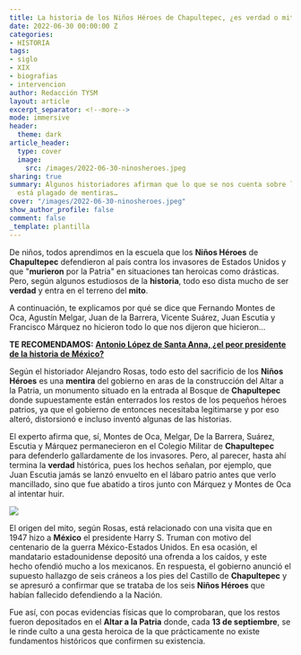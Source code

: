```yaml
---
title: La historia de los Niños Héroes de Chapultepec, ¿es verdad o mito?
date: 2022-06-30 00:00:00 Z
categories:
- HISTORIA
tags:
- siglo
- XIX
- biografias
- intervencion
author: Redacción TYSM
layout: article
excerpt_separator: <!--more-->
mode: immersive
header:
  theme: dark
article_header:
  type: cover
  image:
    src: /images/2022-06-30-ninosheroes.jpeg
sharing: true
summary: Algunos historiadores afirman que lo que se nos cuenta sobre los Niños Héroes
  está plagado de mentiras…
cover: "/images/2022-06-30-ninosheroes.jpeg"
show_author_profile: false
comment: false
_template: plantilla
---
```







De niños, todos aprendimos en la escuela que los **Niños Héroes** de **Chapultepec** defendieron al país contra los invasores de Estados Unidos y que "**murieron** por la Patria" en situaciones tan heroicas como drásticas. Pero, según algunos estudiosos de la **historia**, todo eso dista mucho de ser **verdad** y entra en el terreno del **mito**.

A continuación, te explicamos por qué se dice que Fernando Montes de Oca, Agustín Melgar, Juan de la Barrera, Vicente Suárez, Juan Escutia y Francisco Márquez no hicieron todo lo que nos dijeron que hicieron…

**TE RECOMENDAMOS:** [**Antonio López de Santa Anna, ¿el peor presidente de la historia de México?**](https://blog.tonoysumariachi.com/historia/2022/11/11/antonio-lopez-de-santa-anna-el-peor-presidente-de-la-historia-de-mexico.html)

Según el historiador Alejandro Rosas, todo esto del sacrificio de los **Niños Héroes** es una **mentira** del gobierno en aras de la construcción del Altar a la Patria, un monumento situado en la entrada al Bosque de **Chapultepec** donde supuestamente están enterrados los restos de los pequeños héroes patrios, ya que el gobierno de entonces necesitaba legitimarse y por eso alteró, distorsionó e incluso inventó algunas de las historias.

El experto afirma que, sí, Montes de Oca, Melgar, De la Barrera, Suárez, Escutia y Márquez permanecieron en el Colegio Militar de **Chapultepec** para defenderlo gallardamente de los invasores. Pero, al parecer, hasta ahí termina la **verdad** histórica, pues los hechos señalan, por ejemplo, que Juan Escutia jamás se lanzó envuelto en el lábaro patrio antes que verlo mancillado, sino que fue abatido a tiros junto con Márquez y Montes de Oca al intentar huir.

![](https://upload.wikimedia.org/wikipedia/commons/thumb/0/02/168_Aniversario_de_la_Gesta_Heroica_de_los_Ni%C3%B1os_H%C3%A9roes_de_Chapultepec._%2820773542054%29.jpg/1024px-168_Aniversario_de_la_Gesta_Heroica_de_los_Ni%C3%B1os_H%C3%A9roes_de_Chapultepec._%2820773542054%29.jpg)

El origen del mito, según Rosas, está relacionado con una visita que en 1947 hizo a **México** el presidente Harry S. Truman con motivo del centenario de la guerra México-Estados Unidos. En esa ocasión, el mandatario estadounidense depositó una ofrenda a los caídos, y este hecho ofendió mucho a los mexicanos. En respuesta, el gobierno anunció el supuesto hallazgo de seis cráneos a los pies del Castillo de **Chapultepec** y se apresuró a confirmar que se trataba de los seis **Niños Héroes** que habían fallecido defendiendo a la Nación.

Fue así, con pocas evidencias físicas que lo comprobaran, que los restos fueron depositados en el **Altar a la Patria** donde, cada **13 de septiembre**, se le rinde culto a una gesta heroica de la que prácticamente no existe fundamentos históricos que confirmen su existencia.
